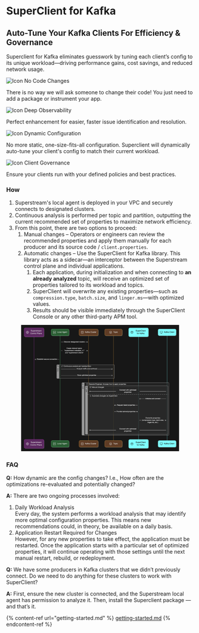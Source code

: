 # SuperClient for Kafka

## Auto-Tune Your Kafka Clients For Efficiency & Governance

Superclient for Kafka eliminates guesswork by tuning each client’s config to its unique workload—driving performance gains, cost savings, and reduced network usage.

![Icon](https://cdn.prod.website-files.com/6834bf545aa0a8461c3bc7e7/6834bf545aa0a8461c3bcad0_Vector%20\(52\).svg) No Code Changes

There is no way we will ask someone to change their code! You just need to add a package or instrument your app.

![Icon](https://cdn.prod.website-files.com/6834bf545aa0a8461c3bc7e7/6834bf545aa0a8461c3bcad0_Vector%20\(52\).svg) Deep Observability

Perfect enhancement for easier, faster issue identification and resolution.

![Icon](https://cdn.prod.website-files.com/6834bf545aa0a8461c3bc7e7/6834bf545aa0a8461c3bcad0_Vector%20\(52\).svg) Dynamic Configuration

No more static, one-size-fits-all configuration. Superclient will dynamically auto-tune your client's config to match their current workload.

![Icon](https://cdn.prod.website-files.com/6834bf545aa0a8461c3bc7e7/6834bf545aa0a8461c3bcad0_Vector%20\(52\).svg) Client Governance

Ensure your clients run with your defined policies and best practices.

### How

1. Superstream's local agent is deployed in your VPC and securely connects to designated clusters.
2. Continuous analysis is performed per topic and partition, outputting the current recommended set of properties to maximize network efficiency.
3. From this point, there are two options to proceed:
   1. Manual changes – Operators or engineers can review the recommended properties and apply them manually for each producer and its source code / `client.properties`.
   2. Automatic changes – Use the SuperClient for Kafka library. This library acts as a sidecar—an interceptor between the Superstream control plane and individual applications.
      1. Each application, during initialization and when connecting to **an already analyzed** topic, will receive an optimized set of properties tailored to its workload and topics.
      2. SuperClient will overwrite any existing properties—such as `compression.type`, `batch.size`, and `linger.ms`—with optimized values.
      3. Results should be visible immediately through the SuperClient Console or any other third-party APM tool.

<figure><img src="../../.gitbook/assets/SuperClient sequence diagram.png" alt=""><figcaption></figcaption></figure>

### FAQ

**Q:** How dynamic are the config changes? I.e., How often are the optimizations re-evaluated and potentially changed?

**A:** There are two ongoing processes involved:

1. Daily Workload Analysis\
   Every day, the system performs a workload analysis that may identify more optimal configuration properties. This means new recommendations could, in theory, be available on a daily basis.
2. Application Restart Required for Changes\
   However, for any new properties to take effect, the application must be restarted. Once the application starts with a particular set of optimized properties, it will continue operating with those settings until the next manual restart, rebuild, or redeployment.

**Q:** We have some producers in Kafka clusters that we didn’t previously connect. Do we need to do anything for these clusters to work with SuperClient?

**A:** First, ensure the new cluster is connected, and the Superstream local agent has permission to analyze it. Then, install the Superclient package — and that’s it.

{% content-ref url="getting-started.md" %}
[getting-started.md](getting-started.md)
{% endcontent-ref %}

